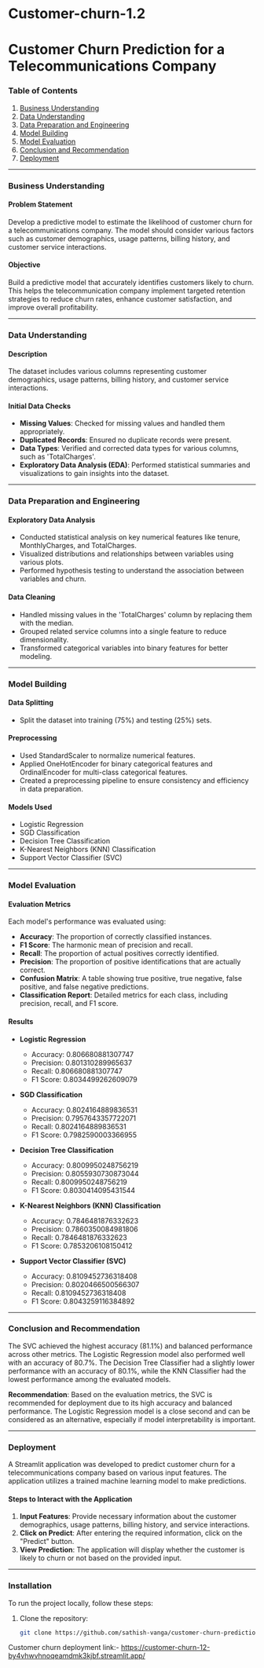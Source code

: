 # Customer-churn-1.2

# Customer Churn Prediction for a Telecommunications Company

### Table of Contents
1. [Business Understanding](#business-understanding)
2. [Data Understanding](#data-understanding)
3. [Data Preparation and Engineering](#data-preparation-and-engineering)
4. [Model Building](#model-building)
5. [Model Evaluation](#model-evaluation)
6. [Conclusion and Recommendation](#conclusion-and-recommendation)
7. [Deployment](#deployment)

---

### Business Understanding

#### Problem Statement
Develop a predictive model to estimate the likelihood of customer churn for a telecommunications company. The model should consider various factors such as customer demographics, usage patterns, billing history, and customer service interactions.

#### Objective
Build a predictive model that accurately identifies customers likely to churn. This helps the telecommunication company implement targeted retention strategies to reduce churn rates, enhance customer satisfaction, and improve overall profitability.

---

### Data Understanding

#### Description
The dataset includes various columns representing customer demographics, usage patterns, billing history, and customer service interactions.

#### Initial Data Checks
- **Missing Values**: Checked for missing values and handled them appropriately.
- **Duplicated Records**: Ensured no duplicate records were present.
- **Data Types**: Verified and corrected data types for various columns, such as 'TotalCharges'.
- **Exploratory Data Analysis (EDA)**: Performed statistical summaries and visualizations to gain insights into the dataset.

---

### Data Preparation and Engineering

#### Exploratory Data Analysis
- Conducted statistical analysis on key numerical features like tenure, MonthlyCharges, and TotalCharges.
- Visualized distributions and relationships between variables using various plots.
- Performed hypothesis testing to understand the association between variables and churn.

#### Data Cleaning
- Handled missing values in the 'TotalCharges' column by replacing them with the median.
- Grouped related service columns into a single feature to reduce dimensionality.
- Transformed categorical variables into binary features for better modeling.

---

### Model Building

#### Data Splitting
- Split the dataset into training (75%) and testing (25%) sets.

#### Preprocessing
- Used StandardScaler to normalize numerical features.
- Applied OneHotEncoder for binary categorical features and OrdinalEncoder for multi-class categorical features.
- Created a preprocessing pipeline to ensure consistency and efficiency in data preparation.

#### Models Used
- Logistic Regression
- SGD Classification
- Decision Tree Classification
- K-Nearest Neighbors (KNN) Classification
- Support Vector Classifier (SVC)

---

### Model Evaluation

#### Evaluation Metrics
Each model's performance was evaluated using:
- **Accuracy**: The proportion of correctly classified instances.
- **F1 Score**: The harmonic mean of precision and recall.
- **Recall**: The proportion of actual positives correctly identified.
- **Precision**: The proportion of positive identifications that are actually correct.
- **Confusion Matrix**: A table showing true positive, true negative, false positive, and false negative predictions.
- **Classification Report**: Detailed metrics for each class, including precision, recall, and F1 score.

#### Results
- **Logistic Regression**
  - Accuracy: 0.806680881307747
  - Precision: 0.801310289965637
  - Recall: 0.806680881307747
  - F1 Score: 0.8034499262609079

- **SGD Classification**
  - Accuracy: 0.8024164889836531
  - Precision: 0.7957643357722071
  - Recall: 0.8024164889836531
  - F1 Score: 0.7982590003366955

- **Decision Tree Classification**
  - Accuracy: 0.8009950248756219
  - Precision: 0.8055930730873044
  - Recall: 0.8009950248756219
  - F1 Score: 0.8030414095431544

- **K-Nearest Neighbors (KNN) Classification**
  - Accuracy: 0.7846481876332623
  - Precision: 0.7860350084981806
  - Recall: 0.7846481876332623
  - F1 Score: 0.7853206108150412

- **Support Vector Classifier (SVC)**
  - Accuracy: 0.8109452736318408
  - Precision: 0.8020466500566307
  - Recall: 0.8109452736318408
  - F1 Score: 0.8043259116384892

---

### Conclusion and Recommendation

The SVC achieved the highest accuracy (81.1%) and balanced performance across other metrics. The Logistic Regression model also performed well with an accuracy of 80.7%. The Decision Tree Classifier had a slightly lower performance with an accuracy of 80.1%, while the KNN Classifier had the lowest performance among the evaluated models.

**Recommendation**: Based on the evaluation metrics, the SVC is recommended for deployment due to its high accuracy and balanced performance. The Logistic Regression model is a close second and can be considered as an alternative, especially if model interpretability is important.

---

### Deployment

A Streamlit application was developed to predict customer churn for a telecommunications company based on various input features. The application utilizes a trained machine learning model to make predictions.

#### Steps to Interact with the Application
1. **Input Features**: Provide necessary information about the customer demographics, usage patterns, billing history, and service interactions.
2. **Click on Predict**: After entering the required information, click on the "Predict" button.
3. **View Prediction**: The application will display whether the customer is likely to churn or not based on the provided input.

---

### Installation

To run the project locally, follow these steps:

1. Clone the repository:
   ```sh
   git clone https://github.com/sathish-vanga/customer-churn-prediction.git

Customer churn
deployment link:-
https://customer-churn-12-by4vhwvhnoqeamdmk3kjbf.streamlit.app/
